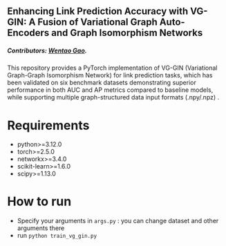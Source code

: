 ## Enhancing Link Prediction Accuracy with VG-GIN: A Fusion of Variational Graph Auto-Encoders and Graph Isomorphism Networks

##### Contributors: [Wentao Gao](wtgao@tjnu.edu.cn).

This repository provides a PyTorch implementation of VG-GIN (Variational Graph-Graph Isomorphism Network) for link prediction tasks, which has been validated on six benchmark datasets demonstrating superior performance in both AUC and AP metrics compared to baseline models, while supporting multiple graph-structured data input formats (.npy/.npz) .

# Requirements
* python>=3.12.0
* torch>=2.5.0 
* networkx>=3.4.0
* scikit-learn>=1.6.0
* scipy>=1.13.0

# How to run
* Specify your arguments in `args.py` : you can change dataset and other arguments there
* run `python train_vg_gin.py`
